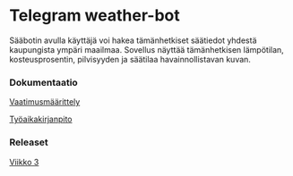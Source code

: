 # **Telegram weather-bot**

Sääbotin avulla käyttäjä voi hakea tämänhetkiset säätiedot yhdestä kaupungista ympäri maailmaa. 
Sovellus näyttää tämänhetkisen lämpötilan, kosteusprosentin, pilvisyyden ja säätilaa havainnollistavan kuvan.

### **Dokumentaatio**

[Vaatimusmäärittely](dokumentaatio/vaatimusmaarittely.md)

[Työaikakirjanpito](dokumentaatio/tuntikirjanpito.md)

### **Releaset**

[Viikko 3](laskarit/viikko3)




